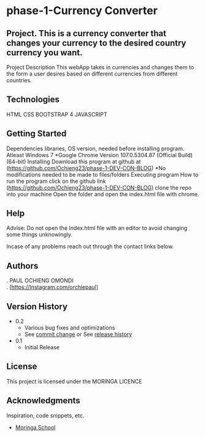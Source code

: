 # phase-1-Currency Converter

## Project. This is a currency converter that changes your currency to the desired country currency you want.

Project Description
This webApp takes in currencies and changes them to the form a user desires based on different currencies from different countries.

## Technologies

HTML
CSS
BOOTSTRAP 4
JAVASCRIPT

## Getting Started

Dependencies
libraries, OS version, needed before installing program.
Atleast Windows 7 *Google Chrome Version 107.0.5304.87 (Official Build) (64-bit)
Installing
Download this program at github at (https://github.com/Ochieng23/phase-1-DEV-CON-BLOG) *No modifications needed to be made to files/folders
Executing program
How to run the program
click on the github link (https://github.com/Ochieng23/phase-1-DEV-CON-BLOG)
clone the repo into your machine
Open the folder and open the index.html file with chrome.

## Help

Advise: Do not open the Index.html file with an editor to avoid changing some things unknowingly.

Incase of any problems reach out through the contact links below.

## Authors

. PAUL OCHIENG OMONDI  
. [https://Instagram.com/orchiepaul]

## Version History

- 0.2
  - Various bug fixes and optimizations
  - See [commit change]() or See [release history]()
- 0.1
  - Initial Release

## License

This project is licensed under the MORINGA LICENCE

## Acknowledgments

Inspiration, code snippets, etc.

- [Moringa School](https://moringa.instructure.com)
